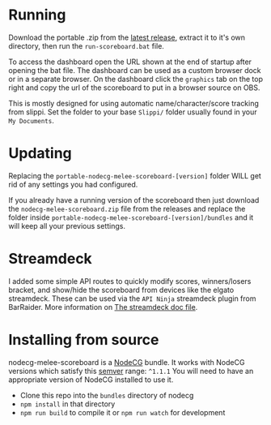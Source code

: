 # Running
Download the portable .zip from the [latest release](https://github.com/Jaggernaut555/nodecg-melee-scoreboard/releases), extract it to it's own directory, then run the `run-scoreboard.bat` file.

To access the dashboard open the URL shown at the end of startup after opening the bat file. The dashboard can be used as a custom browser dock or in a separate browser. On the dashboard click the `graphics` tab on the top right and copy the url of the scoreboard to put in a browser source on OBS.

This is mostly designed for using automatic name/character/score tracking from slippi. Set the folder to your base `Slippi/` folder usually found in your `My Documents`. 

# Updating
Replacing the `portable-nodecg-melee-scoreboard-[version]` folder WILL get rid of any settings you had configured.

If you already have a running version of the scoreboard then just download the `nodecg-melee-scoreboard.zip` file from the releases and replace the folder inside `portable-nodecg-melee-scoreboard-[version]/bundles` and it will keep all your previous settings.

# Streamdeck

I added some simple API routes to quickly modify scores, winners/losers bracket, and show/hide the scoreboard from devices like the elgato streamdeck. These can be used via the `API Ninja` streamdeck plugin from BarRaider. More information on [The streamdeck doc file](Docs/Streamdeck.md).

# Installing from source
nodecg-melee-scoreboard is a [NodeCG](http://github.com/nodecg/nodecg) bundle.
It works with NodeCG versions which satisfy this [semver](https://docs.npmjs.com/getting-started/semantic-versioning) range: `^1.1.1`
You will need to have an appropriate version of NodeCG installed to use it.

- Clone this repo into the `bundles` directory of nodecg
- `npm install` in that directory
- `npm run build` to compile it or `npm run watch` for development
